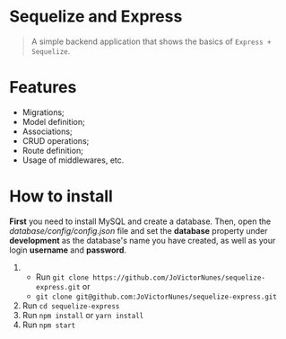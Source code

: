 # Sequelize and Express

> A simple backend application that shows the basics of ```Express + Sequelize```.

# Features

- Migrations;
- Model definition;
- Associations;
- CRUD operations;
- Route definition;
- Usage of middlewares, etc.

# How to install

**First** you need to install MySQL and create a database. Then, open the *database/config/config.json* file and set the **database** property under **development** as the database's name you have created, as well as your login **username** and **password**.

1. 
   * Run ```git clone https://github.com/JoVictorNunes/sequelize-express.git``` or
   * ```git clone git@github.com:JoVictorNunes/sequelize-express.git```
2. Run ```cd sequelize-express```
3. Run ```npm install``` or ```yarn install```
4. Run ```npm start```